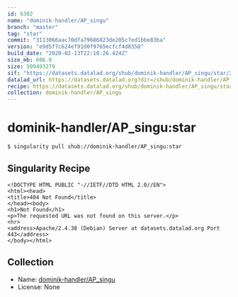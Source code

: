 ```yaml
---
id: 6302
name: "dominik-handler/AP_singu"
branch: "master"
tag: "star"
commit: "3113066aac70dfa79686823de205c7ed1bbe83ba"
version: "e9d5f7c624ef91d0f9765ecfcf4d8358"
build_date: "2020-02-13T22:10:26.424Z"
size_mb: 606.0
size: 509493279
sif: "https://datasets.datalad.org/shub/dominik-handler/AP_singu/star/2020-02-13-3113066a-e9d5f7c6/e9d5f7c624ef91d0f9765ecfcf4d8358.sif"
datalad_url: https://datasets.datalad.org?dir=/shub/dominik-handler/AP_singu/star/2020-02-13-3113066a-e9d5f7c6/
recipe: https://datasets.datalad.org/shub/dominik-handler/AP_singu/star/2020-02-13-3113066a-e9d5f7c6/Singularity
collection: dominik-handler/AP_singu
---
```


# dominik-handler/AP_singu:star

```bash
$ singularity pull shub://dominik-handler/AP_singu:star
```

## Singularity Recipe

```singularity
<!DOCTYPE HTML PUBLIC "-//IETF//DTD HTML 2.0//EN">
<html><head>
<title>404 Not Found</title>
</head><body>
<h1>Not Found</h1>
<p>The requested URL was not found on this server.</p>
<hr>
<address>Apache/2.4.38 (Debian) Server at datasets.datalad.org Port 443</address>
</body></html>
```

## Collection

 - Name: [dominik-handler/AP_singu](https://github.com/dominik-handler/AP_singu)
 - License: None

